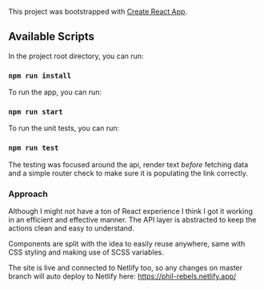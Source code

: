 This project was bootstrapped with [Create React App](https://github.com/facebook/create-react-app).

## Available Scripts

In the project root directory, you can run:

### `npm run install`

To run the app, you can run:

### `npm run start`

To run the unit tests, you can run:

### `npm run test`

The testing was focused around the api, render text _before_ fetching data and a simple router check to make sure it is populating the link correctly.

### Approach

Although I might not have a ton of React experience I think I got it working in an efficient and effective manner. The API layer is abstracted to keep the actions clean and easy to understand.

Components are split with the idea to easily reuse anywhere, same with CSS styling and making use of SCSS variables.

The site is live and connected to Netlify too, so any changes on master branch will auto deploy to Netlify here: https://phil-rebels.netlify.app/